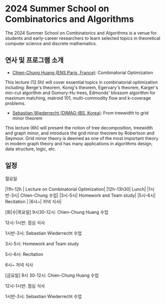 2024 Summer School on Combinatorics and Algorithms
====================

The 2024 Summer School on Combinatorics and Algorithms is a venue for students and early-career researchers to learn selected topics in theoretical computer science and discrete mathematics.  

연사 및 프로그램 소개
---------------------
- [Chien-Chung Huang (ENS Paris, France)](https://www.di.ens.fr/~cchuang/): Combinatorial Optimization

This lecture (12.5h) will cover essential topics in combinatorial optimization including: Berge's theorem, Konig's theorem, Egervary's theorem, Karger's min-cut algorithm and Gomory-Hu trees, Edmonds' blossom algorithm for maximum matching, matroid 101, multi-commodity flow and k-coverage problems.

- [Sebastian Wiederrecht (DIMAG-IBS, Korea)](https://www.wiederrecht.com/): From treewidth to grid minor theorem

This lecture (6h) will present the notion of tree decomposition, treewidth and graph minor, and introduce the grid minor theorem by Robertson and Seymour. Grid minor theory is deemed as one of the most important theory in modern graph theory and has many applications in algorithms design, data structure, logic, etc. 
  
일정
---------------------  
월요일

|11h-12h | Lecture on Combinatorial Optimization|
|12h-13h30| Lunch|
|1시반-3시| Chien-Chung 수업|
|3시-5시| Homework and Team study|
|5시-6시| Recitation |
|6시~| 저녁 식사|

[화|수|목요일]
9시30-12시: Chien-Chung Huang 수업

12시-1시반: 점심 식사

1시반-3시: Sebastian Wiederrecht 수업

3시-5시: Homework and Team study

5시-6시: Recitation 

6시~ 저녁 식사

[금요일]
9시 30-12시: Chien-Chung Huang 수업

12시-1시반: 점심 식사

1시반-3시: Sebastian Wiederrecht 수업 

